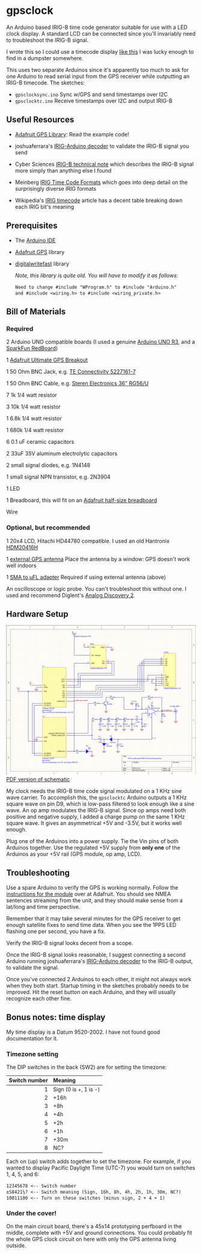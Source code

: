 # gpsclock
An Arduino based IRIG-B time code generator suitable for use with a LED 
clock display.  A standard LCD can be connected since you'll invariably need 
to troubleshoot the IRIG-B signal.

I wrote this so I could use a timecode display [like this](https://prostudioconnection.com/products/symmetricom-820-210-rd-1-irig-b-serial-timecode-red-led-remote-display-rackmount-refurbished) 
I was lucky enough to find in a dumpster somewhere.

This uses two separate Arduinos since it's apparently too much to ask for 
one Arduino to read serial input from the GPS receiver while outputting 
an IRIG-B timecode.  The sketches:

* `gpsclocksync.ino` Sync w/GPS and send timestamps over I2C
* `gpsclocktc.ino` Receive timestamps over I2C and output IRIG-B

## Useful Resources

* [Adafruit GPS Library](https://github.com/adafruit/Adafruit_GPS):
  Read the example code!

* joshuaferrara's [IRIG-Arduino decoder](https://github.com/joshuaferrara/IRIG-Arduino) 
  to validate the IRIG-B signal you send

* Cyber Sciences [IRIG-B technical note](http://www.cyber-sciences.com/wp-content/uploads/2019/01/TN-102_IRIG-B.pdf) 
  which describes the IRIG-B signal more simply than anything else I found

* Meinberg [IRIG Time Code Formats](https://www.meinbergglobal.com/english/info/irig.htm)
  which goes into deep detail on the surprisingly diverse IRIG formats

* Wikipedia's [IRIG timecode](https://en.wikipedia.org/wiki/IRIG_timecode)
  article has a decent table breaking down each IRIG bit's meaning

## Prerequisites
* The [Arduino IDE](https://www.arduino.cc/en/Main/Software)

* [Adafruit GPS](https://github.com/adafruit/Adafruit_GPS) library

* [digitalwritefast](https://code.google.com/archive/p/digitalwritefast/) library

  *Note, this library is quite old.  You will have to modify it as follows:*
  ```
  Need to change #include "WProgram.h" to #include "Arduino.h"
  and #include <wiring.h> to #include <wiring_private.h>
  ```

## Bill of Materials
### Required
2 Arduino UNO compatible boards (I used a genuine 
[Arduino UNO R3](https://store.arduino.cc/usa/arduino-uno-rev3), 
and a [SparkFun RedBoard](https://www.sparkfun.com/products/13975))

1 [Adafruit Ultimate GPS Breakout](https://www.adafruit.com/product/746)

1 50 Ohm BNC Jack, e.g. [TE Connectivity 5227161-7](https://www.digikey.com/product-detail/en/te-connectivity-amp-connectors/5227161-7/A32260-ND/811158)

1 50 Ohm BNC Cable, e.g. [Steren Electronics 36" RG56/U](https://www.jameco.com/webapp/wcs/stores/servlet/ProductDisplay?langId=-1&storeId=10001&catalogId=10001&productId=11404)

7 1k 1/4 watt resistor

3 10k 1/4 watt resistor

1 6.8k 1/4 watt resistor

1 680k 1/4 watt resistor

6 0.1 uF ceramic capacitors

2 33uF 35V aluminum electrolytic capacitors

2 small signal diodes, e.g. 1N4148

1 small signal NPN transistor, e.g. 2N3904

1 LED

1 Breadboard, this will fit on an [Adafruit half-size breadboard](https://www.adafruit.com/product/64)

Wire

### Optional, but recommended
1 20x4 LCD, Hitachi HD44780 compatible.  I used an old Hantronix 
[HDM20416H](https://www.mouser.com/ProductDetail/Hantronix/HDM20416H-S00S?qs=NSR9MB9QqxYnIDs7uTmqSQ%3D%3D)

1 [external GPS antenna](https://www.adafruit.com/product/960) Place the 
antenna by a window: GPS doesn't work well indoors

1 [SMA to μFL adapter](https://www.adafruit.com/product/851) Required if 
using external antenna (above)

An oscilloscope or logic probe.  You can't troubleshoot this without one.  I 
used and recommend Diglent's 
[Analog Discovery 2](https://store.digilentinc.com/analog-discovery-2-100msps-usb-oscilloscope-logic-analyzer-and-variable-power-supply/).

## Hardware Setup
[![GPS Clock Schematic](gpsclock_sch.png)](gpsclock_sch.png)  
[PDF version of schematic](gpsclock_sch.pdf)

My clock needs the IRIG-B time code signal modulated on a 1 KHz sine wave 
carrier.  To accomplish this, the `gpsclocktc` Arduino outputs a 1 KHz 
square wave on pin D9, which is low-pass filtered to look enough like a 
sine wave.  An op amp modulates the IRIG-B signal.  Since op amps need 
both positive and negative supply, I added a charge pump on the same 
1 KHz square wave.  It gives an asymmetrical +5V and -3.5V, but it works 
well enough.

Plug one of the Arduinos into a power supply.  Tie the Vin pins of both 
Arduinos together.  Use the regulated +5V supply from **only one** of the 
Arduinos as your +5V rail (GPS module, op amp, LCD).

## Troubleshooting
Use a spare Arduino to verify the GPS is working normally.  Follow the 
[instructions for the module](https://learn.adafruit.com/adafruit-ultimate-gps) 
over at Adafruit.  You should see NMEA sentences streaming from the unit, 
and they should make sense from a lat/long and time perspective.

Remember that it may take several minutes for the GPS receiver to get 
enough satellite fixes to send time data.  When you see the 1PPS LED 
flashing one per second, you have a fix.

Verify the IRIG-B signal looks decent from a scope.

Once the IRIG-B signal looks reasonable, I suggest connecting a second 
Arduino running joshuaferrara's [IRIG-Arduino decoder](https://github.com/joshuaferrara/IRIG-Arduino) 
to the IRIG-B output, to validate the signal.

Once you've connected 2 Arduinos to each other, it might not always work 
when they both start.  Startup timing in the sketches probably needs to 
be improved.  Hit the reset button on each Arduino, and they will usually 
recognize each other fine.

## Bonus notes: time display
My time display is a Datum 9520-2002.  I have not found good documentation 
for it.

### Timezone setting
The DIP switches in the back (SW2) are for setting the timezone:

| Switch number | Meaning |
|--------------:|:--------|
| 1 | Sign (0 is +, 1 is -) |
| 2 | +16h |
| 3 |  +8h |
| 4 |  +4h |
| 5 |  +2h |
| 6 |  +1h |
| 7 | +30m |
| 8 | NC?  |

Each on (up) switch adds together to set the timezone.  For example, if you 
wanted to display Pacific Daylight Time (UTC-7) you would turn on switches 
1, 4, 5, and 6:

```
12345678 <-- Switch number
±S8421½? <-- Switch meaning (Sign, 16h, 8h, 4h, 2h, 1h, 30m, NC?)
10011100 <-- Turn on these switches (minus sign, 2 + 4 + 1)
```

### Under the cover!
On the main circuit board, there's a 45x14 prototyping perfboard in the 
middle, complete with +5V and ground connections.  You could probably fit 
the whole GPS clock circuit on here with only the GPS antenna living outside.